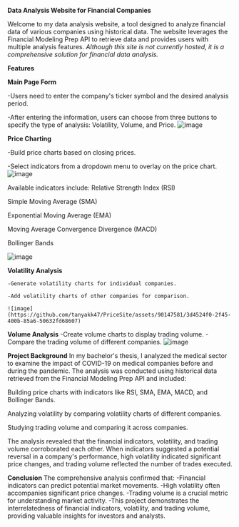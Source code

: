 **Data Analysis Website for Financial Companies**

Welcome to my data analysis website, a tool designed to analyze financial data of various companies using historical data.
The website leverages the Financial Modeling Prep API to retrieve data and provides users with multiple analysis features.
_Although this site is not currently hosted, it is a comprehensive solution for financial data analysis._

**Features**

**Main Page Form**

-Users need to enter the company's ticker symbol and the desired analysis period.

-After entering the information, users can choose from three buttons to specify the type of analysis: Volatility, Volume, and Price.
![image](https://github.com/tanyakk47/PriceSite/assets/90147581/081a3f7b-9d97-40d8-a90f-a3352af45d8d)

**Price Charting**

-Build price charts based on closing prices.

-Select indicators from a dropdown menu to overlay on the price chart.
![image](https://github.com/tanyakk47/PriceSite/assets/90147581/ea875538-931a-4f2f-bd55-0572dbc1d2d2)

Available indicators include:
Relative Strength Index (RSI)

Simple Moving Average (SMA)

Exponential Moving Average (EMA)

Moving Average Convergence Divergence (MACD)

Bollinger Bands

![image](https://github.com/tanyakk47/PriceSite/assets/90147581/ae4ca87d-9db7-422f-84a7-5370f047198e)

  **Volatility Analysis**
  
    -Generate volatility charts for individual companies.
    
    -Add volatility charts of other companies for comparison.
    
    ![image](https://github.com/tanyakk47/PriceSite/assets/90147581/3d4524f0-2f45-400b-85a6-50632fd68607)

  **Volume Analysis**
    -Create volume charts to display trading volume.
    -Compare the trading volume of different companies.
![image](https://github.com/tanyakk47/PriceSite/assets/90147581/3981e0f1-e831-4136-8ebc-1af75293354c)


**Project Background**
In my bachelor's thesis, I analyzed the medical sector to examine the impact of COVID-19 on medical companies before and during the pandemic.
The analysis was conducted using historical data retrieved from the Financial Modeling Prep API and included:

Building price charts with indicators like RSI, SMA, EMA, MACD, and Bollinger Bands.

Analyzing volatility by comparing volatility charts of different companies.

Studying trading volume and comparing it across companies.

The analysis revealed that the financial indicators, volatility, and trading volume corroborated each other.
When indicators suggested a potential reversal in a company's performance, high volatility indicated significant price changes,
and trading volume reflected the number of trades executed.

**Conclusion**
The comprehensive analysis confirmed that:
 -Financial indicators can predict potential market movements.
 -High volatility often accompanies significant price changes.
 -Trading volume is a crucial metric for understanding market activity.
 -This project demonstrates the interrelatedness of financial indicators, volatility, and trading volume, providing valuable insights for investors and analysts.
